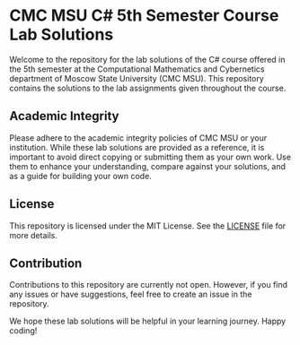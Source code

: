 # CMC MSU C# 5th Semester Course Lab Solutions

Welcome to the repository for the lab solutions of the C# course offered in the 5th semester at the Computational Mathematics and Cybernetics department of Moscow State University (CMC MSU). This repository contains the solutions to the lab assignments given throughout the course.

## Academic Integrity

Please adhere to the academic integrity policies of CMC MSU or your institution. While these lab solutions are provided as a reference, it is important to avoid direct copying or submitting them as your own work. Use them to enhance your understanding, compare against your solutions, and as a guide for building your own code.

## License

This repository is licensed under the MIT License. See the [LICENSE](LICENSE) file for more details.

## Contribution

Contributions to this repository are currently not open. However, if you find any issues or have suggestions, feel free to create an issue in the repository.

We hope these lab solutions will be helpful in your learning journey. Happy coding!
